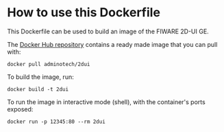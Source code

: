 # How to use this Dockerfile

This Dockerfile can be used to build an image of the FIWARE 2D-UI GE.

The [Docker Hub repository](https://hub.docker.com/r/adminotech/2dui/) contains a ready made image that you can pull with:

	docker pull adminotech/2dui

To build the image, run:

    docker build -t 2dui

To run the image in interactive mode (shell), with the container's ports exposed:

    docker run -p 12345:80 --rm 2dui